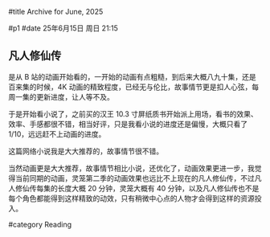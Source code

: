 #title Archive for June, 2025

#p1
#date 25年6月15日 周日 21:15

## 凡人修仙传

是从 B 站的动画开始看的，一开始的动画有点粗糙，到后来大概八九十集，还是百来集的时候，4K 动画的精致程度，已经无与伦比，故事情节更是扣人心弦，每周一集的更新进度，让人等不及。

于是开始看小说了，之前买的汉王 10.3 寸屏纸质书开始派上用场，看书的效果、效率、手感都很不错，相当好评，只是我看小说的进度还是偏慢，大概只看了 1/10，远远赶不上动画的进度。

这篇网络小说我是大大推荐的，故事情节很不错。

当然动画更是大大推荐，故事情节相比小说，还优化了，动画效果更进一步，我觉得当前同期的动画，灵笼第二季的动画效果也远比不上现在的凡人修仙传，不过凡人修仙传每集的长度大概 20 分钟，灵笼大概有 40 分钟，以及凡人修仙传也不是每个角色都能得到这样精致的动效，只有稍微中心点的人物才会得到这样的资源投入。

#category Reading